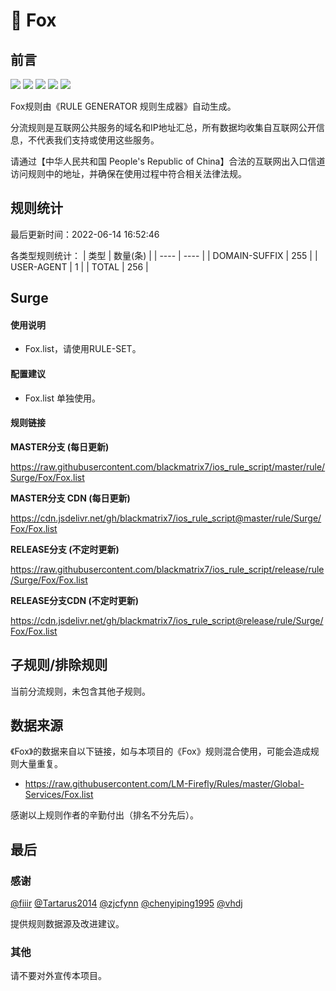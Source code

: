 # 🧸 Fox

## 前言

![](https://shields.io/badge/-移除重复规则-ff69b4) ![](https://shields.io/badge/-DOMAIN与DOMAIN--SUFFIX合并-green) ![](https://shields.io/badge/-DOMAIN--SUFFIX间合并-critical) ![](https://shields.io/badge/-DOMAIN--SUFFIX与DOMAIN--KEYWORD合并-blue) ![](https://shields.io/badge/-IP--CIDR(6)合并-blueviolet) 

Fox规则由《RULE GENERATOR 规则生成器》自动生成。

分流规则是互联网公共服务的域名和IP地址汇总，所有数据均收集自互联网公开信息，不代表我们支持或使用这些服务。

请通过【中华人民共和国 People's Republic of China】合法的互联网出入口信道访问规则中的地址，并确保在使用过程中符合相关法律法规。

## 规则统计

最后更新时间：2022-06-14 16:52:46

各类型规则统计：
| 类型 | 数量(条)  | 
| ---- | ----  |
| DOMAIN-SUFFIX | 255  | 
| USER-AGENT | 1  | 
| TOTAL | 256  | 


## Surge 

#### 使用说明
- Fox.list，请使用RULE-SET。

#### 配置建议
- Fox.list 单独使用。

#### 规则链接
**MASTER分支 (每日更新)**

https://raw.githubusercontent.com/blackmatrix7/ios_rule_script/master/rule/Surge/Fox/Fox.list

**MASTER分支 CDN (每日更新)**

https://cdn.jsdelivr.net/gh/blackmatrix7/ios_rule_script@master/rule/Surge/Fox/Fox.list

**RELEASE分支 (不定时更新)**

https://raw.githubusercontent.com/blackmatrix7/ios_rule_script/release/rule/Surge/Fox/Fox.list

**RELEASE分支CDN (不定时更新)**

https://cdn.jsdelivr.net/gh/blackmatrix7/ios_rule_script@release/rule/Surge/Fox/Fox.list

## 子规则/排除规则


当前分流规则，未包含其他子规则。

## 数据来源

《Fox》的数据来自以下链接，如与本项目的《Fox》规则混合使用，可能会造成规则大量重复。

- https://raw.githubusercontent.com/LM-Firefly/Rules/master/Global-Services/Fox.list


感谢以上规则作者的辛勤付出（排名不分先后）。

## 最后

### 感谢

[@fiiir](https://github.com/fiiir) [@Tartarus2014](https://github.com/Tartarus2014) [@zjcfynn](https://github.com/zjcfynn) [@chenyiping1995](https://github.com/chenyiping1995) [@vhdj](https://github.com/vhdj)

提供规则数据源及改进建议。

### 其他

请不要对外宣传本项目。
